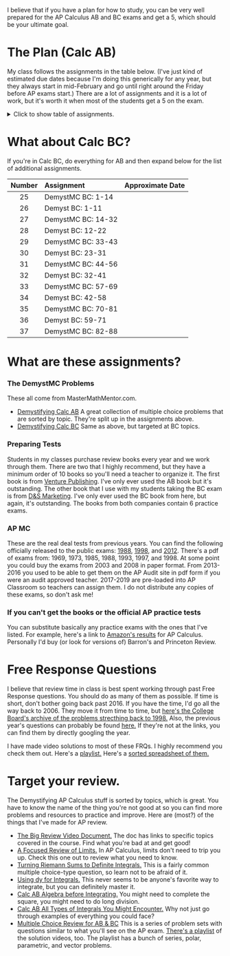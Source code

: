 I believe that if you have a plan for how to study, you can be very well prepared for the AP Calculus AB and BC exams and get a 5, which should be your ultimate goal.

# The Plan (Calc AB)
My class follows the assignments in the table below.  (I've just kind of estimated due dates because I'm doing this generically for any year, but they always start in mid-February and go until right around the Friday before AP exams start.)  There are a lot of assignments and it is a lot of work, but it's worth it when most of the students get a 5 on the exam.

<details>
  <summary>Click to show table of assignments.</summary>
  <!---  This looks good, but I couldn't get it to render correctly in html...
| Number |     Assignment      |  Approximate Date |
| :----: | :-----------------  | :------------:    |
| 1      | DemystMC: 1-29      | 2/17              |
| 2      | DemystMC: 30-48     | 2/23              |
| 3      | DemystMC: 49-65     | 2/27              |
| 4      | DemystMC: 66-85     | 3/01              |
| 5      | DemystMC: 86-103    | 3/03              |
| 6      | AP MC 2012          | 3/07              |
| 7      | DemystMC: 104-124   | 3/10              |
| 8      | DemystMC: 125-136   | 3/16              |
| 9      | DemystMC: 137-157   | 3/17              |
| 10     | Preparing Test 1    | 3/20              |
| 11     | AP MC 2013          | 3/22              |
| 12     | AP MC 2014          | 3/24              |
| 13     | Preparing Test 2    | 3/28              |
| 14     | Preparing Test 3    | 3/30              |
| 15     | DemystMC: 158-185   | 4/11              |
| 16     | Preparing Test 4    | 4/12              |
| 17     | Preparing Test 5    | 4/14              |
| 18     | AP MC 2015          | 4/18              |
| 19     | AP MC 2016 (ABCDE)  | 4/20              |
| 20     | AP MC 2016 (ABCD)   | 4/24              |
| 21     | Preparing Test 6    | 4/26              |
| 22     | AP MC 2017          | 4/28              |
| 23     | AP MC 2018          | 5/02              |
| 24     | AP MC 2019          | 5/04              |
-->
  <table>
    <tr>
        <td>Number</td>
        <td>Assignment</td>
        <td>Approximate Date</td>
    </tr>
    <tr>
        <td>1</td>
        <td>DemystMC: 1-29</td>
        <td>2/17</td>
    </tr>
    <tr>
        <td>2</td>
        <td>DemystMC: 30-48</td>
        <td>2/23</td>
    </tr>
    <tr>
        <td>3</td>
        <td>DemystMC: 49-65</td>
        <td>2/27</td>
    </tr>
    <tr>
        <td>4</td>
        <td>DemystMC: 66-85</td>
        <td>3/01</td>
    </tr>
    <tr>
        <td>5</td>
        <td>DemystMC: 86-103</td>
        <td>3/03</td>
    </tr>
    <tr>
        <td>6</td>
        <td>AP MC 2012</td>
        <td>3/07</td>
    </tr>
    <tr>
        <td>7</td>
        <td>DemystMC: 104-124</td>
        <td>3/10</td>
    </tr>
    <tr>
        <td>8</td>
        <td>DemystMC: 125-136</td>
        <td>3/16</td>
    </tr>
    <tr>
        <td>9</td>
        <td>DemystMC: 137-157</td>
        <td>3/17</td>
    </tr>
    <tr>
        <td>10</td>
        <td>Preparing Test 1</td>
        <td>3/20</td>
    </tr>
    <tr>
        <td>11</td>
        <td>AP MC 2013</td>
        <td>3/22</td>
    </tr>
    <tr>
        <td>12</td>
        <td>AP MC 2014</td>
        <td>3/24</td>
    </tr>
    <tr>
        <td>13</td>
        <td>Preparing Test 2</td>
        <td>3/28</td>
    </tr>
    <tr>
        <td>14</td>
        <td>Preparing Test 3</td>
        <td>3/30</td>
    </tr>
    <tr>
        <td>15</td>
        <td>DemystMC: 158-185</td>
        <td>4/11</td>
    </tr>
    <tr>
        <td>16</td>
        <td>Preparing Test 4</td>
        <td>4/12</td>
    </tr>
    <tr>
        <td>17</td>
        <td>Preparing Test 5</td>
        <td>4/14</td>
    </tr>
    <tr>
        <td>18</td>
        <td>AP MC 2015</td>
        <td>4/18</td>
    </tr>
    <tr>
        <td>19</td>
        <td>AP MC 2016 (ABCDE)</td>
        <td>4/20</td>
    </tr>
    <tr>
        <td>20</td>
        <td>AP MC 2016 (ABCD)</td>
        <td>4/24</td>
    </tr>
    <tr>
        <td>21</td>
        <td>Preparing Test 6</td>
        <td>4/26</td>
    </tr>
    <tr>
        <td>22</td>
        <td>AP MC 2017</td>
        <td>4/28</td>
    </tr>
    <tr>
        <td>23</td>
        <td>AP MC 2018</td>
        <td>5/02</td>
    </tr>
    <tr>
        <td>24</td>
        <td>AP MC 2019</td>
        <td>5/04</td>
    </tr>
</table>

 

</details>

# What about Calc BC?
If you're in Calc BC, do everything for AB and then expand below for the list of additional assignments.

| Number |     Assignment      |  Approximate Date |
| :----: | :-----------------  | :------------:    |
| 25      | DemystMC BC: 1-14  |                   |
| 26      | Demyst BC: 1-11    |                   |
| 27      | DemystMC BC: 14-32 |                   |
| 28      | Demyst BC: 12-22   |                   |
| 29      | DemystMC BC: 33-43 |                   |
| 30      | Demyst BC: 23-31   |                   |
| 31      | DemystMC BC: 44-56 |                   |
| 32      | Demyst BC: 32-41   |                   |
| 33      | DemystMC BC: 57-69 |                   |
| 34     | Demyst BC: 42-58    |                   |
| 35     | DemystMC BC: 70-81  |                   |
| 36     | Demyst BC: 59-71    |                   |
| 37     | DemystMC BC: 82-88  |                   |


# What are these assignments?
### The DemystMC Problems
These all  come from MasterMathMentor.com.  
* [Demystifying Calc AB](https://mastermathmentor.com/calc/abmcexamprep.ashx)  A great collection of multiple choice problems that are sorted by topic.  They're split up in the assignments above.
* [Demystifying Calc BC](https://mastermathmentor.com/calc/bcmcexamprep.ashx)  Same as above, but targeted at BC topics.

### Preparing Tests
Students in my classes purchase review books every year and we work through them.  There are two that I highly recommend, but they have a minimum order of 10 books so you'll need a teacher to organize it.  The first book is from [Venture Publishing](https://www.vent-pub.com/pab100/).  I've only ever used the AB book but it's outstanding.  The other book that I use with my students taking the BC exam is from [D&S Marketing](https://www.dsmarketing.com/).  I've only ever used the BC book from here, but again, it's outstanding.  The books from both companies contain 6 practice exams.

### AP MC
These are the real deal tests from previous years.  You can find the following officially released to the public exams: [1988](https://apcentral.collegeboard.org/media/pdf/calculcus-free-exam-1988.pdf), [1998](https://apcentral.collegeboard.org/media/pdf/calculcus-free-exam-1998.pdf), and [2012](https://apcentral.collegeboard.org/media/pdf/ap-calculus-ab-practice-exam-2012.pdf?course=ap-calculus-ab).  There's a pdf of exams from: 1969, 1973, 1985, 1988, 1993, 1997, and 1998.  At some point you could buy the exams from 2003 and 2008 in paper format.  From 2013-2016 you used to be able to get them on the AP Audit site in pdf form if you were an audit approved teacher.  2017-2019 are pre-loaded into AP Classroom so teachers can assign them.  I do not distribute any copies of these exams, so don't ask me!

### If you can't get the books or the official AP practice tests
You can substitute basically any practice exams with the ones that I've listed.  For example, here's a link to [Amazon's results](https://www.amazon.com/s?k=ap+calculus+ab) for AP Calculus.  Personally I'd buy (or look for versions of) Barron's and Princeton Review.

# Free Response Questions
I believe that review time in class is best spent working through past Free Response questions.  You should do as many of them as possible.  If time is short, don't bother going back past 2016.  If you have the time, I'd go all the way back to 2006.  They move it from time to time, but [here's the College Board's archive of the problems strecthing back to 1998.](https://apcentral.collegeboard.org/courses/ap-calculus-ab/exam/past-exam-questions)  Also, the previous year's questions can probably be found [here.](https://apcentral.collegeboard.org/courses/ap-calculus-ab/exam)  If they're not at the links, you can find them by directly googling the year.

I have made video solutions to most of these FRQs.  I highly recommend you check them out.  Here's a [playlist.](https://www.youtube.com/playlist?list=PLA83584C88AB6F0AE)  Here's a [sorted spreadsheet of them.](https://docs.google.com/spreadsheets/d/1dzyu3Q-3d4CZLV7lqQJzP7Cxq2UsiFJLu2K_4XPfMpM/edit#gid=1)

# Target your review.
The Demystifying AP Calculus stuff is sorted by topics, which is great.  You have to know the name of the thing you're not good at so you can find more problems and resources to practice and improve.  Here are (most?) of the things that I've made for AP review.
* [The Big Review Video Document.](https://docs.google.com/document/d/1omZqpB0UkSJY1r4lPvEtojAa5NahVoW3ZxN0uLviKww/edit) The doc has links to specific topics covered in the course.  Find what you're bad at and get good!
* [A Focused Review of Limits.](https://drive.google.com/file/d/1j-khBU3NqaMR4wDaDsxGt7P2ILr2hMqC/view?usp=sharing)  In AP Calculus, limits don't need to trip you up.  Check this one out to review what you need to know.
* [Turning Riemann Sums to Definite Integrals.](https://drive.google.com/file/d/1cR3aQF9wpDUTzi1DwP8vAl_rjV_dLXMj/view?usp=sharing)  This is a fairly common multiple choice-type question, so learn not to be afraid of it.
* [Using dy for Integrals.](https://drive.google.com/file/d/1haBgEwcW2T1t2iy5iyb4RNy3ypBMz-fB/view?usp=sharing)  This never seems to be anyone's favorite way to integrate, but you can definitely master it.
* [Calc AB Algebra before Integrating.](https://drive.google.com/file/d/1fmYVdovLNi5ogk_v0j6VYdu7UOKITdlf/view?usp=share_link)  You might need to complete the square, you might need to do long division.
* [Calc AB All Types of Integrals You Might Encounter.](https://drive.google.com/file/d/1szgoCbuXIDW3RrAg2qIybHxQzjc-YgQH/view?usp=sharing)  Why not just go through examples of everything you could face?
* [Multiple Choice Review for AB & BC](https://drive.google.com/drive/folders/1fRILjg4iWcqsDFQMhkVlMpCxUZX4bzw-?usp=sharing)  This is a series of problem sets with questions similar to what you'll see on the AP exam.  [There's a playlist](https://www.youtube.com/playlist?list=PL6iwkLfBjZixe5jzHd1gOW6e1vDO4hmDA) of the solution videos, too.  The playlist has a bunch of series, polar, parametric, and vector problems.
